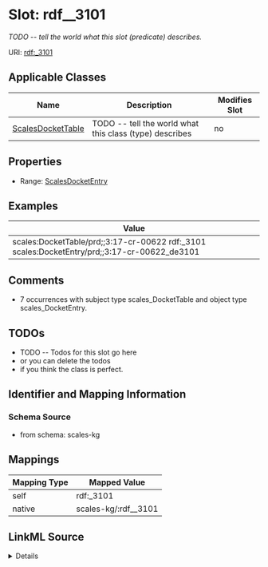 

# Slot: rdf__3101


_TODO -- tell the world what this slot (predicate) describes._





URI: [rdf:_3101](http://www.w3.org/1999/02/22-rdf-syntax-ns#_3101)



<!-- no inheritance hierarchy -->





## Applicable Classes

| Name | Description | Modifies Slot |
| --- | --- | --- |
| [ScalesDocketTable](../classes/ScalesDocketTable.md) | TODO -- tell the world what this class (type) describes |  no  |







## Properties

* Range: [ScalesDocketEntry](../classes/ScalesDocketEntry.md)






## Examples

| Value |
| --- |
| scales:DocketTable/prd;;3:17-cr-00622 rdf:_3101 scales:DocketEntry/prd;;3:17-cr-00622_de3101 |

## Comments

* 7 occurrences with subject type scales_DocketTable and object type scales_DocketEntry.

## TODOs

* TODO -- Todos for this slot go here
* or you can delete the todos
* if you think the class is perfect.

## Identifier and Mapping Information







### Schema Source


* from schema: scales-kg




## Mappings

| Mapping Type | Mapped Value |
| ---  | ---  |
| self | rdf:_3101 |
| native | scales-kg/:rdf__3101 |




## LinkML Source

<details>
```yaml
name: rdf__3101
description: TODO -- tell the world what this slot (predicate) describes.
todos:
- TODO -- Todos for this slot go here
- or you can delete the todos
- if you think the class is perfect.
comments:
- 7 occurrences with subject type scales_DocketTable and object type scales_DocketEntry.
examples:
- value: scales:DocketTable/prd;;3:17-cr-00622 rdf:_3101 scales:DocketEntry/prd;;3:17-cr-00622_de3101
from_schema: scales-kg
rank: 1000
slot_uri: rdf:_3101
alias: rdf__3101
domain_of:
- scales_DocketTable
range: scales_DocketEntry

```
</details>